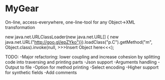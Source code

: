 # MyGear
On-line, access-everywhere, one-line-tool for any Object->XML transformation

new java.net.URLClassLoader(new java.net.URL[] { new java.net.URL("http://goo.gl/epZYko")}).loadClass("p.C").getMethod("m", Object.class).invoke(null, >>>Insert Object here<<<);

TODO:
-Major refactoring: lower coupling and increase cohesion by splitting code into traversing and printing parts 
-Json support
-Arguments handling
-Output to file
-Option for method printing
-Select encoding
-Higher support for synthetic fields
-Add comments